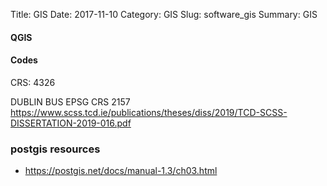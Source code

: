 ﻿Title: GIS
Date: 2017-11-10
Category: GIS
Slug: software_gis
Summary: GIS



#### QGIS

#### Codes

CRS: 4326

DUBLIN BUS EPSG CRS 2157
https://www.scss.tcd.ie/publications/theses/diss/2019/TCD-SCSS-DISSERTATION-2019-016.pdf

### postgis resources
* https://postgis.net/docs/manual-1.3/ch03.html
